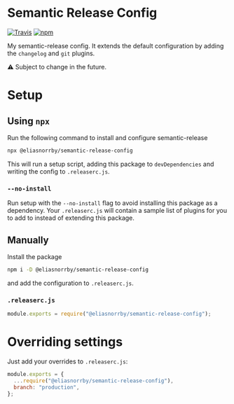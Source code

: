 # Semantic Release Config

[![Travis](https://img.shields.io/travis/com/eliasnorrby/semantic-release-config?style=for-the-badge)](https://travis-ci.com/eliasnorrby/semantic-release-config)
[![npm](https://img.shields.io/npm/v/@eliasnorrby/semantic-release-config?style=for-the-badge)](https://www.npmjs.com/package/@eliasnorrby/semantic-release-config)

My semantic-release config. It extends the default configuration by adding the
`changelog` and `git` plugins.

:warning: Subject to change in the future.

# Setup

## Using `npx`

Run the following command to install and configure semantic-release

```sh
npx @eliasnorrby/semantic-release-config
```

This will run a setup script, adding this package to `devDependencies` and
writing the config to `.releaserc.js`.

### `--no-install`

Run setup with the `--no-install` flag to avoid installing this package as a
dependency. Your `.releaserc.js` will contain a sample list of plugins for you
to add to instead of extending this package.

## Manually

Install the package

```sh
npm i -D @eliasnorrby/semantic-release-config
```

and add the configuration to `.releaserc.js`.

### `.releaserc.js`

```js
module.exports = require("@eliasnorrby/semantic-release-config");
```

# Overriding settings

Just add your overrides to `.releaserc.js`:

```js
module.exports = {
  ...require("@eliasnorrby/semantic-release-config"),
  branch: "production",
};
```
